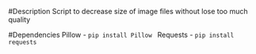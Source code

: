 #Description
Script to decrease size of image files without lose too much quality

#Dependencies
Pillow - ``pip install Pillow ``
Requests - ``pip install requests``



